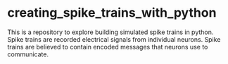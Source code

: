 # creating_spike_trains_with_python
This is a repository to explore building simulated spike trains in python. Spike trains are recorded electrical signals from individual neurons. Spike trains are believed to contain encoded messages that neurons use to communicate.
